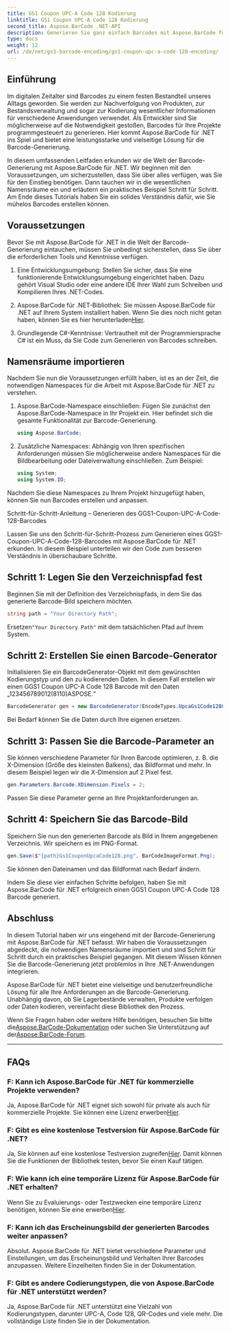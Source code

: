 ```yaml
---
title: GS1 Coupon UPC-A Code 128 Kodierung
linktitle: GS1 Coupon UPC-A Code 128 Kodierung
second_title: Aspose.BarCode .NET-API
description: Generieren Sie ganz einfach Barcodes mit Aspose.BarCode für .NET – Ihrer umfassenden Lösung zur Barcode-Generierung. Beginnen Sie noch heute!
type: docs
weight: 12
url: /de/net/gs1-barcode-encoding/gs1-coupon-upc-a-code-128-encoding/
---
```


## Einführung

Im digitalen Zeitalter sind Barcodes zu einem festen Bestandteil unseres Alltags geworden. Sie werden zur Nachverfolgung von Produkten, zur Bestandsverwaltung und sogar zur Kodierung wesentlicher Informationen für verschiedene Anwendungen verwendet. Als Entwickler sind Sie möglicherweise auf die Notwendigkeit gestoßen, Barcodes für Ihre Projekte programmgesteuert zu generieren. Hier kommt Aspose.BarCode für .NET ins Spiel und bietet eine leistungsstarke und vielseitige Lösung für die Barcode-Generierung.

In diesem umfassenden Leitfaden erkunden wir die Welt der Barcode-Generierung mit Aspose.BarCode für .NET. Wir beginnen mit den Voraussetzungen, um sicherzustellen, dass Sie über alles verfügen, was Sie für den Einstieg benötigen. Dann tauchen wir in die wesentlichen Namensräume ein und erläutern ein praktisches Beispiel Schritt für Schritt. Am Ende dieses Tutorials haben Sie ein solides Verständnis dafür, wie Sie mühelos Barcodes erstellen können.

## Voraussetzungen

Bevor Sie mit Aspose.BarCode für .NET in die Welt der Barcode-Generierung eintauchen, müssen Sie unbedingt sicherstellen, dass Sie über die erforderlichen Tools und Kenntnisse verfügen.

1. Eine Entwicklungsumgebung: Stellen Sie sicher, dass Sie eine funktionierende Entwicklungsumgebung eingerichtet haben. Dazu gehört Visual Studio oder eine andere IDE Ihrer Wahl zum Schreiben und Kompilieren Ihres .NET-Codes.

2.  Aspose.BarCode für .NET-Bibliothek: Sie müssen Aspose.BarCode für .NET auf Ihrem System installiert haben. Wenn Sie dies noch nicht getan haben, können Sie es hier herunterladen[Hier](https://releases.aspose.com/barcode/net/).

3. Grundlegende C#-Kenntnisse: Vertrautheit mit der Programmiersprache C# ist ein Muss, da Sie Code zum Generieren von Barcodes schreiben.

## Namensräume importieren

Nachdem Sie nun die Voraussetzungen erfüllt haben, ist es an der Zeit, die notwendigen Namespaces für die Arbeit mit Aspose.BarCode für .NET zu verstehen.

1. Aspose.BarCode-Namespace einschließen: Fügen Sie zunächst den Aspose.BarCode-Namespace in Ihr Projekt ein. Hier befindet sich die gesamte Funktionalität zur Barcode-Generierung.

   ```csharp
   using Aspose.BarCode;
   ```

2. Zusätzliche Namespaces: Abhängig von Ihren spezifischen Anforderungen müssen Sie möglicherweise andere Namespaces für die Bildbearbeitung oder Dateiverwaltung einschließen. Zum Beispiel:

   ```csharp
   using System;
   using System.IO;
   ```

Nachdem Sie diese Namespaces zu Ihrem Projekt hinzugefügt haben, können Sie nun Barcodes erstellen und anpassen.

Schritt-für-Schritt-Anleitung – Generieren des GGS1-Coupon-UPC-A-Code-128-Barcodes

Lassen Sie uns den Schritt-für-Schritt-Prozess zum Generieren eines GGS1-Coupon-UPC-A-Code-128-Barcodes mit Aspose.BarCode für .NET erkunden. In diesem Beispiel unterteilen wir den Code zum besseren Verständnis in überschaubare Schritte.

## Schritt 1: Legen Sie den Verzeichnispfad fest

Beginnen Sie mit der Definition des Verzeichnispfads, in dem Sie das generierte Barcode-Bild speichern möchten.

```csharp
string path = "Your Directory Path";
```

 Ersetzen`"Your Directory Path"` mit dem tatsächlichen Pfad auf Ihrem System.

## Schritt 2: Erstellen Sie einen Barcode-Generator

Initialisieren Sie ein BarcodeGenerator-Objekt mit dem gewünschten Kodierungstyp und den zu kodierenden Daten. In diesem Fall erstellen wir einen GGS1 Coupon UPC-A Code 128 Barcode mit den Daten „123456789012(8110)ASPOSE.“

```csharp
BarcodeGenerator gen = new BarcodeGenerator(EncodeTypes.UpcaGs1Code128Coupon, "123456789012(8110)ASPOSE");
```

Bei Bedarf können Sie die Daten durch Ihre eigenen ersetzen.

## Schritt 3: Passen Sie die Barcode-Parameter an

Sie können verschiedene Parameter für Ihren Barcode optimieren, z. B. die X-Dimension (Größe des kleinsten Balkens), das Bildformat und mehr. In diesem Beispiel legen wir die X-Dimension auf 2 Pixel fest.

```csharp
gen.Parameters.Barcode.XDimension.Pixels = 2;
```

Passen Sie diese Parameter gerne an Ihre Projektanforderungen an.

## Schritt 4: Speichern Sie das Barcode-Bild

Speichern Sie nun den generierten Barcode als Bild in Ihrem angegebenen Verzeichnis. Wir speichern es im PNG-Format.

```csharp
gen.Save($"{path}Gs1CouponUpcaCode128.png", BarCodeImageFormat.Png);
```

Sie können den Dateinamen und das Bildformat nach Bedarf ändern.

Indem Sie diese vier einfachen Schritte befolgen, haben Sie mit Aspose.BarCode für .NET erfolgreich einen GGS1 Coupon UPC-A Code 128 Barcode generiert.

## Abschluss

In diesem Tutorial haben wir uns eingehend mit der Barcode-Generierung mit Aspose.BarCode für .NET befasst. Wir haben die Voraussetzungen abgedeckt, die notwendigen Namensräume importiert und sind Schritt für Schritt durch ein praktisches Beispiel gegangen. Mit diesem Wissen können Sie die Barcode-Generierung jetzt problemlos in Ihre .NET-Anwendungen integrieren.

Aspose.BarCode für .NET bietet eine vielseitige und benutzerfreundliche Lösung für alle Ihre Anforderungen an die Barcode-Generierung. Unabhängig davon, ob Sie Lagerbestände verwalten, Produkte verfolgen oder Daten kodieren, vereinfacht diese Bibliothek den Prozess.

 Wenn Sie Fragen haben oder weitere Hilfe benötigen, besuchen Sie bitte die[Aspose.BarCode-Dokumentation](https://reference.aspose.com/barcode/net/) oder suchen Sie Unterstützung auf der[Aspose.BarCode-Forum](https://forum.aspose.com/c/barcode/13).

---

## FAQs

### F: Kann ich Aspose.BarCode für .NET für kommerzielle Projekte verwenden?
 Ja, Aspose.BarCode für .NET eignet sich sowohl für private als auch für kommerzielle Projekte. Sie können eine Lizenz erwerben[Hier](https://purchase.aspose.com/buy).

### F: Gibt es eine kostenlose Testversion für Aspose.BarCode für .NET?
Ja, Sie können auf eine kostenlose Testversion zugreifen[Hier](https://releases.aspose.com/). Damit können Sie die Funktionen der Bibliothek testen, bevor Sie einen Kauf tätigen.

### F: Wie kann ich eine temporäre Lizenz für Aspose.BarCode für .NET erhalten?
 Wenn Sie zu Evaluierungs- oder Testzwecken eine temporäre Lizenz benötigen, können Sie eine erwerben[Hier](https://purchase.aspose.com/temporary-license/).

### F: Kann ich das Erscheinungsbild der generierten Barcodes weiter anpassen?
Absolut. Aspose.BarCode für .NET bietet verschiedene Parameter und Einstellungen, um das Erscheinungsbild und Verhalten Ihrer Barcodes anzupassen. Weitere Einzelheiten finden Sie in der Dokumentation.

### F: Gibt es andere Codierungstypen, die von Aspose.BarCode für .NET unterstützt werden?
Ja, Aspose.BarCode für .NET unterstützt eine Vielzahl von Kodierungstypen, darunter UPC-A, Code 128, QR-Codes und viele mehr. Die vollständige Liste finden Sie in der Dokumentation.